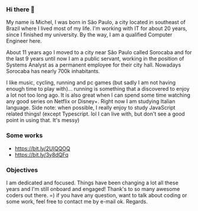 ### Hi there 👋

My name is Michel, I was born in São Paulo, a city located in southeast of Brazil where I lived most of my life. I'm working with IT for about 20 years, since I finished my university. By the way, I am a qualified Computer Engineer here.

About 11 years ago I moved to a city near São Paulo called Sorocaba and for the last 9 years until now I am a public servant, working in the position of Systems Analyst as a permanent employee for their city hall. Nowadays Sorocaba has nearly 700k inhabitants.

I like music, cycling, running and pc games (but sadly I am not having enough time to play with)… running is something that a discovered to enjoy a lot not too long ago. It is also great when I can spend some time watching any good series on Netflix or Disney+. Right now I am studying Italian language. Side note: when possible, I really enjoy to study JavaScript related things! (except Typescript. lol I can live with, but don't see a good point in using that. It's messy)

### Some works

  - https://bit.ly/2UIQQOQ
  - https://bit.ly/3y8dQFq

### Objectives

I am dedicated and focused. Things have been changing a lot all these years and I'm still onboard and engaged! Thank's to so many awesome coders out there. =) if you have any question, want to talk about coding or some work, feel free to contact me by e-mail ok. Regards.

